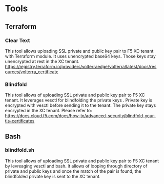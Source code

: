 # Tools
## Terraform
### Clear Text
This tool allows uploading SSL private and public key pair to F5 XC tenant with Terraform module. It uses unencrypted base64 keys. Those keys stay unencrypted at rest in the XC tenant.
https://registry.terraform.io/providers/volterraedge/volterra/latest/docs/resources/volterra_certificate
### Blindfold
This tool allows of uploading SSL private and public key pair to F5 XC tenant. It leverages vesctl for blindfolding the private keys . Private key is encrypted with vesctl before sending it to the tenant. The private key stays encrypted in the XC tenant. Please refer to: https://docs.cloud.f5.com/docs/how-to/advanced-security/blindfold-your-tls-certificates
## Bash
### blindfold.sh
This tool allows of uploading SSL private and public key pair to F5 XC tenant by levreaging vesctl and bash. It allows of looping through directory of private and public keys and once the match of the pair is found, the blindfolded private key is sent to the XC tenant.
